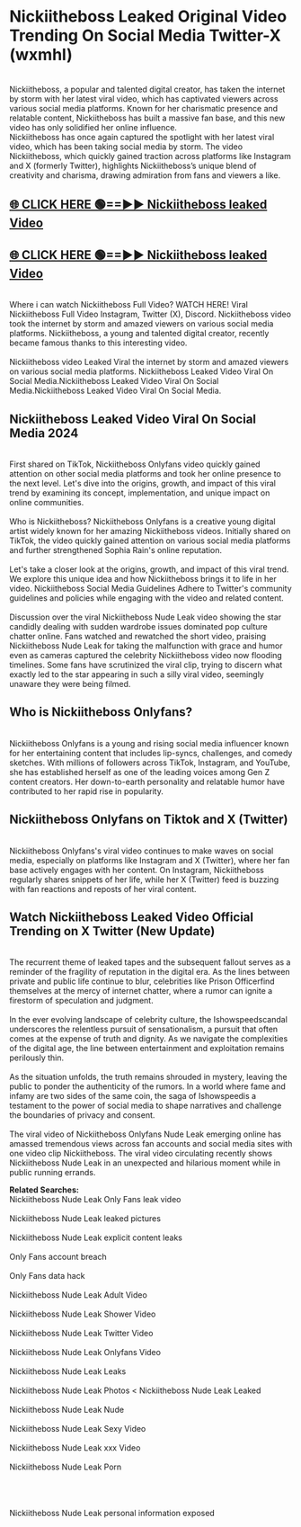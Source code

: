 # Nickiitheboss Leaked Original Video Trending On Social Media Twitter-X (wxmhl)

<br>
Nickiitheboss, a popular and talented digital creator, has taken the internet by storm with her latest viral video, which has captivated viewers across various social media platforms. Known for her charismatic presence and relatable content, Nickiitheboss has built a massive fan base, and this new video has only solidified her online influence.
<br>
Nickiitheboss has once again captured the spotlight with her latest viral video, which has been taking social media by storm. The video Nickiitheboss, which quickly gained traction across platforms like Instagram and X (formerly Twitter), highlights Nickiitheboss’s unique blend of creativity and charisma, drawing admiration from fans and viewers a like.
<br>

## [🌐 CLICK HERE 🟢==►►  Nickiitheboss leaked Video ](https://onlyclips.site?title=Nickiitheboss&ref=git)

## [🌐 CLICK HERE 🟢==►►  Nickiitheboss leaked Video ](https://onlyclips.site?title=Nickiitheboss&ref=git)



<br>
Where i can watch Nickiitheboss Full Video? WATCH HERE! Viral Nickiitheboss Full Video Instagram, Twitter (X), Discord. Nickiitheboss video took the internet by storm and amazed viewers on various social media platforms. Nickiitheboss, a young and talented digital creator, recently became famous thanks to this interesting video.
<br><br>
Nickiitheboss video Leaked Viral the internet by storm and amazed viewers on various social media platforms. Nickiitheboss Leaked Video Viral On Social Media.Nickiitheboss Leaked Video Viral On Social Media.Nickiitheboss Leaked Video Viral On Social Media.
<br>

<h2>Nickiitheboss Leaked Video Viral On Social Media 2024</h2>
<br>
First shared on TikTok, Nickiitheboss Onlyfans video quickly gained attention on other social media platforms and took her online presence to the next level. Let's dive into the origins, growth, and impact of this viral trend by examining its concept, implementation, and unique impact on online communities.
<br><br>
Who is Nickiitheboss? Nickiitheboss Onlyfans is a creative young digital artist widely known for her amazing Nickiitheboss videos. Initially shared on TikTok, the video quickly gained attention on various social media platforms and further strengthened Sophia Rain's online reputation.
<br><br>
Let's take a closer look at the origins, growth, and impact of this viral trend. We explore this unique idea and how Nickiitheboss brings it to life in her video. Nickiitheboss Social Media Guidelines Adhere to Twitter's community guidelines and policies while engaging with the video and related content.
<br><br>
Discussion over the viral Nickiitheboss Nude Leak video showing the star candidly dealing with sudden wardrobe issues dominated pop culture chatter online. Fans watched and rewatched the short video, praising Nickiitheboss Nude Leak for taking the malfunction with grace and humor even as cameras captured the celebrity Nickiitheboss video now flooding timelines. Some fans have scrutinized the viral clip, trying to discern what exactly led to the star appearing in such a silly viral video, seemingly unaware they were being filmed.
<br>

<h2>Who is Nickiitheboss Onlyfans?</h2>
<br>
Nickiitheboss Onlyfans is a young and rising social media influencer known for her entertaining content that includes lip-syncs, challenges, and comedy sketches. With millions of followers across TikTok, Instagram, and YouTube, she has established herself as one of the leading voices among Gen Z content creators. Her down-to-earth personality and relatable humor have contributed to her rapid rise in popularity.
<br>
<h2>Nickiitheboss Onlyfans on Tiktok and X (Twitter)</h2>
<br>
Nickiitheboss Onlyfans's viral video continues to make waves on social media, especially on platforms like Instagram and X (Twitter), where her fan base actively engages with her content. On Instagram, Nickiitheboss regularly shares snippets of her life, while her X (Twitter) feed is buzzing with fan reactions and reposts of her viral content.
<br>
<h2>Watch Nickiitheboss Leaked Video Official Trending on X Twitter (New Update)</h2>
<br>
The recurrent theme of leaked tapes and the subsequent fallout serves as a reminder of the fragility of reputation in the digital era. As the lines between private and public life continue to blur, celebrities like Prison Officerfind themselves at the mercy of internet chatter, where a rumor can ignite a firestorm of speculation and judgment.
<br><br>
In the ever evolving landscape of celebrity culture, the Ishowspeedscandal underscores the relentless pursuit of sensationalism, a pursuit that often comes at the expense of truth and dignity. As we navigate the complexities of the digital age, the line between entertainment and exploitation remains perilously thin.
<br><br>
As the situation unfolds, the truth remains shrouded in mystery, leaving the public to ponder the authenticity of the rumors. In a world where fame and infamy are two sides of the same coin, the saga of Ishowspeedis a testament to the power of social media to shape narratives and challenge the boundaries of privacy and consent.
<br><br>
The viral video of Nickiitheboss Onlyfans Nude Leak emerging online has amassed tremendous views across fan accounts and social media sites with one video clip Nickiitheboss. The viral video circulating recently shows Nickiitheboss Nude Leak in an unexpected and hilarious moment while in public running errands.
<br>

<strong>Related Searches:</strong>
<br>
Nickiitheboss Nude Leak Only Fans leak video
<br><br>
Nickiitheboss Nude Leak leaked pictures
<br><br>
Nickiitheboss Nude Leak explicit content leaks
<br><br>
Only Fans account breach
<br><br>
Only Fans data hack
<br><br>
Nickiitheboss Nude Leak Adult Video
<br><br>
Nickiitheboss Nude Leak Shower Video
<br><br>
Nickiitheboss Nude Leak Twitter Video
<br><br>
Nickiitheboss Nude Leak Onlyfans Video
<br><br>
Nickiitheboss Nude Leak Leaks
<br><br>
Nickiitheboss Nude Leak Photos
<
Nickiitheboss Nude Leak Leaked
<br><br>
Nickiitheboss Nude Leak Nude
<br><br>
Nickiitheboss Nude Leak Sexy Video
<br><br>
Nickiitheboss Nude Leak xxx Video
<br><br>
Nickiitheboss Nude Leak Porn
<br><br>

<br><br>
Nickiitheboss Nude Leak personal information exposed